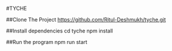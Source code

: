 #TYCHE

##Clone The Project 
https://github.com/Ritul-Deshmukh/tyche.git

##Install dependencies
cd tyche
npm install

##Run the program
npm run start
